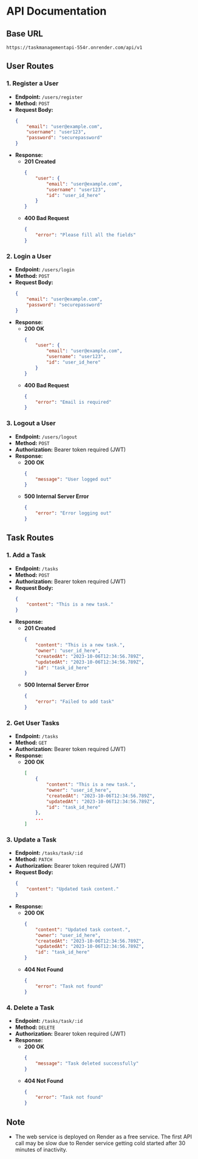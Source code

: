 # API Documentation

## Base URL
```
https://taskmanagementapi-554r.onrender.com/api/v1
```

## User Routes

### 1. Register a User

- **Endpoint:** `/users/register`
- **Method:** `POST`
- **Request Body:**
    ```json
    {
        "email": "user@example.com",
        "username": "user123",
        "password": "securepassword"
    }
    ```
- **Response:**
    - **201 Created**
        ```json
        {
            "user": {
                "email": "user@example.com",
                "username": "user123",
                "id": "user_id_here"
            }
        }
        ```
    - **400 Bad Request**
        ```json
        {
            "error": "Please fill all the fields"
        }
        ```

### 2. Login a User

- **Endpoint:** `/users/login`
- **Method:** `POST`
- **Request Body:**
    ```json
    {
        "email": "user@example.com",
        "password": "securepassword"
    }
    ```
- **Response:**
    - **200 OK**
        ```json
        {
            "user": {
                "email": "user@example.com",
                "username": "user123",
                "id": "user_id_here"
            }
        }
        ```
    - **400 Bad Request**
        ```json
        {
            "error": "Email is required"
        }
        ```

### 3. Logout a User

- **Endpoint:** `/users/logout`
- **Method:** `POST`
- **Authorization:** Bearer token required (JWT)
- **Response:**
    - **200 OK**
        ```json
        {
            "message": "User logged out"
        }
        ```
    - **500 Internal Server Error**
        ```json
        {
            "error": "Error logging out"
        }
        ```

## Task Routes

### 1. Add a Task

- **Endpoint:** `/tasks`
- **Method:** `POST`
- **Authorization:** Bearer token required (JWT)
- **Request Body:**
    ```json
    {
        "content": "This is a new task."
    }
    ```
- **Response:**
    - **201 Created**
        ```json
        {
            "content": "This is a new task.",
            "owner": "user_id_here",
            "createdAt": "2023-10-06T12:34:56.789Z",
            "updatedAt": "2023-10-06T12:34:56.789Z",
            "id": "task_id_here"
        }
        ```
    - **500 Internal Server Error**
        ```json
        {
            "error": "Failed to add task"
        }
        ```

### 2. Get User Tasks

- **Endpoint:** `/tasks`
- **Method:** `GET`
- **Authorization:** Bearer token required (JWT)
- **Response:**
    - **200 OK**
        ```json
        [
            {
                "content": "This is a new task.",
                "owner": "user_id_here",
                "createdAt": "2023-10-06T12:34:56.789Z",
                "updatedAt": "2023-10-06T12:34:56.789Z",
                "id": "task_id_here"
            },
            ...
        ]
        ```

### 3. Update a Task

- **Endpoint:** `/tasks/task/:id`
- **Method:** `PATCH`
- **Authorization:** Bearer token required (JWT)
- **Request Body:**
    ```json
    {
        "content": "Updated task content."
    }
    ```
- **Response:**
    - **200 OK**
        ```json
        {
            "content": "Updated task content.",
            "owner": "user_id_here",
            "createdAt": "2023-10-06T12:34:56.789Z",
            "updatedAt": "2023-10-06T12:34:56.789Z",
            "id": "task_id_here"
        }
        ```
    - **404 Not Found**
        ```json
        {
            "error": "Task not found"
        }
        ```

### 4. Delete a Task

- **Endpoint:** `/tasks/task/:id`
- **Method:** `DELETE`
- **Authorization:** Bearer token required (JWT)
- **Response:**
    - **200 OK**
        ```json
        {
            "message": "Task deleted successfully"
        }
        ```
    - **404 Not Found**
        ```json
        {
            "error": "Task not found"
        }
        ```

## Note
- The web service is deployed on Render as a free service. The first API call may be slow due to Render service getting cold started after 30 minutes of inactivity.
